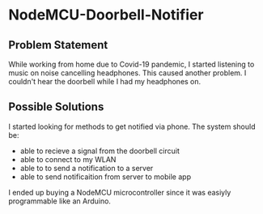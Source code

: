 # NodeMCU-Doorbell-Notifier

## Problem Statement
While working from home due to Covid-19 pandemic, I started listening to music on noise cancelling headphones. This caused another problem. I couldn't hear the doorbell while I had my headphones on. 

## Possible Solutions
I started looking for methods to get notified via phone.  The system should be:
* able to recieve a signal from the doorbell circuit
* able to connect to my WLAN
* able to to send a notification to a server
* able to send notificaition from server to mobile app

I ended up buying a NodeMCU microcontroller since it was easiyly programmable like an Arduino.
